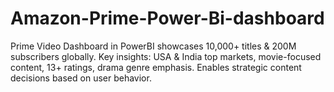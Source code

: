 # Amazon-Prime-Power-Bi-dashboard
 Prime Video Dashboard in PowerBI showcases 10,000+ titles &amp; 200M subscribers globally. Key insights: USA &amp; India top markets, movie-focused content, 13+ ratings, drama genre emphasis. Enables strategic content decisions based on user behavior.
